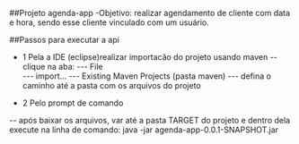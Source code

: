 ##Projeto agenda-app
-Objetivo: realizar agendamento de cliente com data e hora, sendo esse cliente vinculado com um 
usuário.

##Passos para executar a api

- 1 Pela a IDE (eclipse)realizar importacão do projeto usando maven
-- clique na aba: 
--- File  
--- import...
--- Existing Maven Projects (pasta maven)
--- defina o caminho até a pasta com os arquivos do projeto 

- 2 Pelo prompt de comando 

--  após baixar os arquivos, var até a pasta TARGET do projeto e dentro dela execute na linha de comando: java -jar agenda-app-0.0.1-SNAPSHOT.jar




